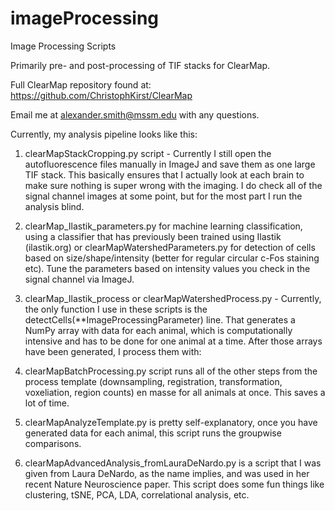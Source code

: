 # imageProcessing
Image Processing Scripts

Primarily pre- and post-processing of TIF stacks for ClearMap. 

Full ClearMap repository found at: https://github.com/ChristophKirst/ClearMap

Email me at alexander.smith@mssm.edu with any questions.

Currently, my analysis pipeline looks like this:

1) clearMapStackCropping.py script - Currently I still open the autofluorescence files manually in ImageJ and save them as one large TIF stack. This basically ensures that I actually look at each brain to make sure nothing is super wrong with the imaging. I do check all of the signal channel images at some point, but for the most part I run the analysis blind.

2) clearMap_Ilastik_parameters.py for machine learning classification, using a classifier that has previously been trained using Ilastik (ilastik.org) or clearMapWatershedParameters.py for detection of cells based on size/shape/intensity (better for regular circular c-Fos staining etc). Tune the parameters based on intensity values you check in the signal channel via ImageJ.

3) clearMap_Ilastik_process or clearMapWatershedProcess.py - Currently, the only function I use in these scripts is the detectCells(**ImageProcessingParameter) line. That generates a NumPy array with data for each animal, which is computationally intensive and has to be done for one animal at a time. After those arrays have been generated, I process them with:

4) clearMapBatchProcessing.py script runs all of the other steps from the process template (downsampling, registration, transformation, voxeliation, region counts) en masse for all animals at once. This saves a lot of time.

5) clearMapAnalyzeTemplate.py is pretty self-explanatory, once you have generated data for each animal, this script runs the groupwise comparisons.

6) clearMapAdvancedAnalysis_fromLauraDeNardo.py is a script that I was given from Laura DeNardo, as the name implies, and was used in her recent Nature Neuroscience paper. This script does some fun things like clustering, tSNE, PCA, LDA, correlational analysis, etc.
